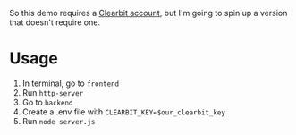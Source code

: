 
So this demo requires a [Clearbit account](https://clearbit.com), but I'm going to spin up a version that doesn't require one.

# Usage

1. In terminal, go to `frontend`
2. Run `http-server`
3. Go to `backend`
4. Create a .env file with `CLEARBIT_KEY=$our_clearbit_key`
5. Run `node server.js`
